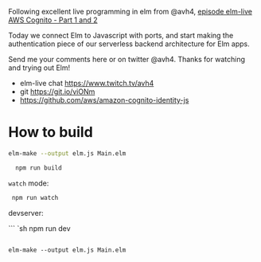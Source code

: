 Following excellent live programming in elm from @avh4, [episode elm-live AWS Cognito - Part 1 and 2](https://www.youtube.com/watch?v=seLD59KsHJk)

Today we connect Elm to Javascript with ports, and start making the authentication piece of our serverless backend architecture for Elm apps.

Send me your comments here or on twitter @avh4\. Thanks for watching and trying out Elm!

- elm-live chat <https://www.twitch.tv/avh4>
- git <https://git.io/viONm>
- <https://github.com/aws/amazon-cognito-identity-js>

# How to build

```sh
elm-make --output elm.js Main.elm
```

```sh
  npm run build
```

`watch` mode:

```sh
 npm run watch
```

devserver:

``` `sh
 npm run dev
```

elm-make --output elm.js Main.elm
